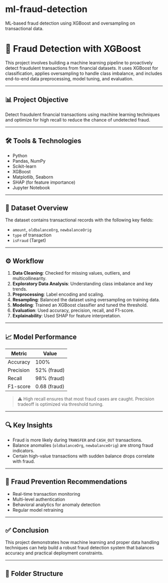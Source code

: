 # ml-fraud-detection
ML-based fraud detection using XGBoost and oversampling on transactional data.

# 💼 Fraud Detection with XGBoost

This project involves building a machine learning pipeline to proactively detect fraudulent transactions from financial datasets. It uses XGBoost for classification, applies oversampling to handle class imbalance, and includes end-to-end data preprocessing, model tuning, and evaluation.

---

## 📊 Project Objective

Detect fraudulent financial transactions using machine learning techniques and optimize for high recall to reduce the chance of undetected fraud.

---

## 🛠️ Tools & Technologies

- Python
- Pandas, NumPy
- Scikit-learn
- XGBoost
- Matplotlib, Seaborn
- SHAP (for feature importance)
- Jupyter Notebook

---

## 📁 Dataset Overview

The dataset contains transactional records with the following key fields:
- `amount`, `oldbalanceOrg`, `newbalanceOrig`
- `type` of transaction
- `isFraud` (Target)

---

## ⚙️ Workflow

1. **Data Cleaning**: Checked for missing values, outliers, and multicollinearity.
2. **Exploratory Data Analysis**: Understanding class imbalance and key trends.
3. **Preprocessing**: Label encoding and scaling.
4. **Resampling**: Balanced the dataset using oversampling on training data.
5. **Modeling**: Trained an XGBoost classifier and tuned the threshold.
6. **Evaluation**: Used accuracy, precision, recall, and F1-score.
7. **Explainability**: Used SHAP for feature interpretation.

---

## 📈 Model Performance

| Metric       | Value       |
|--------------|-------------|
| Accuracy     | 100%        |
| Precision    | 52% (fraud) |
| Recall       | 98% (fraud) |
| F1-score     | 0.68 (fraud)|

> ⚠️ High recall ensures that most fraud cases are caught. Precision tradeoff is optimized via threshold tuning.

---

## 🔍 Key Insights

- Fraud is more likely during `TRANSFER` and `CASH_OUT` transactions.
- Balance anomalies (`oldbalanceOrg`, `newbalanceOrig`) are strong fraud indicators.
- Certain high-value transactions with sudden balance drops correlate with fraud.

---

## 🚨 Fraud Prevention Recommendations

- Real-time transaction monitoring
- Multi-level authentication
- Behavioral analytics for anomaly detection
- Regular model retraining

---

## ✅ Conclusion

This project demonstrates how machine learning and proper data handling techniques can help build a robust fraud detection system that balances accuracy and practical deployment constraints.

---

## 📂 Folder Structure

